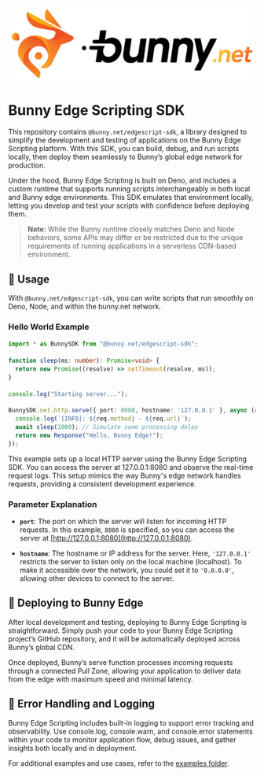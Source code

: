<div align="center">
  <a href="https://bunny.net">
    <img src="https://github.com/BunnyWay/edge-script-sdk/blob/main/asset/bunny.png?raw=true" width="500" height="auto" alt="Bunny"/>
  </a>
</div>

# Bunny Edge Scripting SDK

This repository contains `@bunny.net/edgescript-sdk`, a library designed to simplify the development and testing of applications on the Bunny Edge Scripting platform. With this SDK, you can build, debug, and run scripts locally, then deploy them seamlessly to Bunny’s global edge network for production.

Under the hood, Bunny Edge Scripting is built on Deno, and includes a custom runtime that supports running scripts interchangeably in both local and Bunny edge environments. This SDK emulates that environment locally, letting you develop and test your scripts with confidence before deploying them.

> **Note:** While the Bunny runtime closely matches Deno and Node behaviors, some APIs may differ or be restricted due to the unique requirements of running applications in a serverless CDN-based environment.

## 🥕 Usage

With `@bunny.net/edgescript-sdk`, you can write scripts that run smoothly on Deno, Node, and within the bunny.net network.

### Hello World Example
```typescript
import * as BunnySDK from "@bunny.net/edgescript-sdk";

function sleep(ms: number): Promise<void> {
  return new Promise((resolve) => setTimeout(resolve, ms));
}

console.log("Starting server...");

BunnySDK.net.http.serve({ port: 8080, hostname: '127.0.0.1' }, async (req) => {
  console.log(`[INFO]: ${req.method} - ${req.url}`);
  await sleep(1000); // Simulate some processing delay
  return new Response("Hello, Bunny Edge!");
});
```

This example sets up a local HTTP server using the Bunny Edge Scripting SDK. You can access the server at 127.0.0.1:8080 and observe the real-time request logs. This setup mimics the way Bunny's edge network handles requests, providing a consistent development experience.

### Parameter Explanation

- **`port`**: The port on which the server will listen for incoming HTTP requests. In this example, `8080` is specified, so you can access the server at [http://127.0.0.1:8080](http://127.0.0.1:8080).
  
- **`hostname`**: The hostname or IP address for the server. Here, `'127.0.0.1'` restricts the server to listen only on the local machine (localhost). To make it accessible over the network, you could set it to `'0.0.0.0'`, allowing other devices to connect to the server.

## 🚀 Deploying to Bunny Edge
After local development and testing, deploying to Bunny Edge Scripting is straightforward. Simply push your code to your Bunny Edge Scripting project’s GitHub repository, and it will be automatically deployed across Bunny’s global CDN.

Once deployed, Bunny’s serve function processes incoming requests through a connected Pull Zone, allowing your application to deliver data from the edge with maximum speed and minimal latency.

## 🚨 Error Handling and Logging
Bunny Edge Scripting includes built-in logging to support error tracking and observability. Use console.log, console.warn, and console.error statements within your code to monitor application flow, debug issues, and gather insights both locally and in deployment.

For additional examples and use cases, refer to the [examples folder](./example/).
